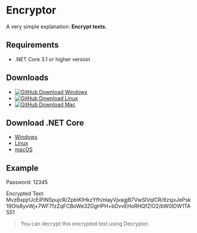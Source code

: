 # Encryptor
A very simple explanation: **Encrypt texts.**
## Requirements
- .NET Core 3.1 or higher version
## Downloads
- [![GitHub Download Windows](https://img.shields.io/badge/Download-Windows(x64)-brightgreen)](https://github.com/focuscrypt/encryptor/releases/download/v1.3.2.1/encryptor-win64.zip)
- [![GitHub Download Linux](https://img.shields.io/badge/Download-Linux(x64)-brightgreen)](https://github.com/focuscrypt/encryptor/releases/download/v1.3.2.1/encryptor-lin64.zip)
- [![GitHub Download Mac](https://img.shields.io/badge/Download-Mac(x64)-brightgreen)](https://github.com/focuscrypt/encryptor/releases/download/v1.3.2.1/encryptor-osx64.zip)
## Download .NET Core
- [Windows](https://dotnet.microsoft.com/download?initial-os=windows)
- [Linux](https://dotnet.microsoft.com/download?initial-os=linux)
- [macOS](https://dotnet.microsoft.com/download?initial-os=macos)
## Example
Password: 12345

Encrypted Text: MvzBxpjrUcEiPlNSpujcR/ZpbiKIHkzYfh/nlayVjvagjB7VwSlVqICR/8zsjxJePsk19OIs8yvWj+7WF7fzZqFCBoWe3ZGgHPH+bDvvEHoRHQfZlO2/bW0IDW1TAS51
> You can decrypt this encrypted text using Decryptor.
